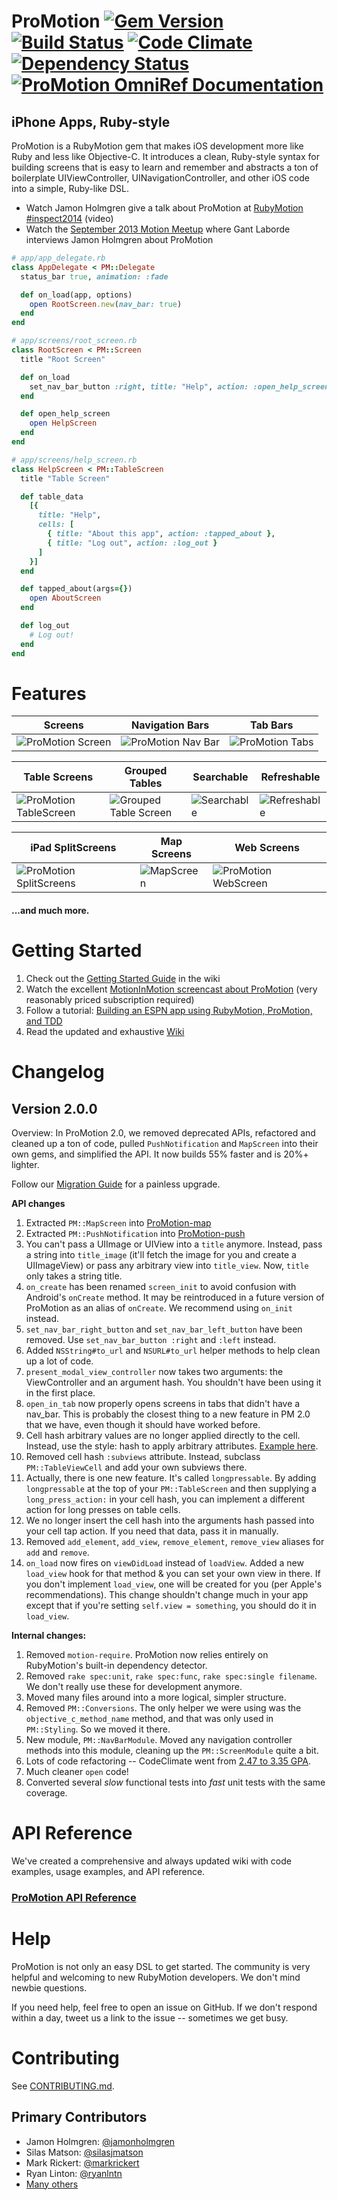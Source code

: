 # ProMotion [![Gem Version](https://badge.fury.io/rb/ProMotion.png)](http://badge.fury.io/rb/ProMotion) [![Build Status](https://travis-ci.org/clearsightstudio/ProMotion.png)](https://travis-ci.org/clearsightstudio/ProMotion) [![Code Climate](https://codeclimate.com/github/clearsightstudio/ProMotion.png)](https://codeclimate.com/github/clearsightstudio/ProMotion) [![Dependency Status](https://gemnasium.com/clearsightstudio/ProMotion.png)](https://gemnasium.com/clearsightstudio/ProMotion) [![ProMotion OmniRef Documentation](https://www.omniref.com/ruby/gems/ProMotion.png)](https://www.omniref.com/ruby/gems/ProMotion)

## iPhone Apps, Ruby-style

ProMotion is a RubyMotion gem that makes iOS development more like Ruby and less like Objective-C.
It introduces a clean, Ruby-style syntax for building screens that is easy to learn and remember and
abstracts a ton of boilerplate UIViewController, UINavigationController, and other iOS code into a
simple, Ruby-like DSL.

* Watch Jamon Holmgren give a talk about ProMotion at [RubyMotion #inspect2014](http://confreaks.com/videos/3813-inspect-going-pro-with-promotion-from-prototype-to-production) (video)
* Watch the [September 2013 Motion Meetup](http://www.youtube.com/watch?v=rf7h-3AiMRQ) where Gant Laborde
interviews Jamon Holmgren about ProMotion

```ruby
# app/app_delegate.rb
class AppDelegate < PM::Delegate
  status_bar true, animation: :fade

  def on_load(app, options)
    open RootScreen.new(nav_bar: true)
  end
end

# app/screens/root_screen.rb
class RootScreen < PM::Screen
  title "Root Screen"

  def on_load
    set_nav_bar_button :right, title: "Help", action: :open_help_screen
  end

  def open_help_screen
    open HelpScreen
  end
end

# app/screens/help_screen.rb
class HelpScreen < PM::TableScreen
  title "Table Screen"

  def table_data
    [{
      title: "Help",
      cells: [
        { title: "About this app", action: :tapped_about },
        { title: "Log out", action: :log_out }
      ]
    }]
  end

  def tapped_about(args={})
    open AboutScreen
  end

  def log_out
    # Log out!
  end
end
```

# Features

|Screens|Navigation Bars|Tab Bars|
|---|---|---|
|![ProMotion Screen](https://f.cloud.github.com/assets/1479215/1534021/060aaaac-4c8f-11e3-903c-743e54252222.png)|![ProMotion Nav Bar](https://f.cloud.github.com/assets/1479215/1534077/db39aab6-4c8f-11e3-83f7-e03d52ac615d.png)|![ProMotion Tabs](https://f.cloud.github.com/assets/1479215/1534115/9f4c4cd8-4c90-11e3-9285-96ac253facda.png)|

|Table Screens|Grouped Tables|Searchable|Refreshable|
|---|---|---|---|
|![ProMotion TableScreen](https://f.cloud.github.com/assets/1479215/1534137/ed71e864-4c90-11e3-98aa-ed96049f5407.png)|![Grouped Table Screen](https://f.cloud.github.com/assets/1479215/1589973/61a48610-5281-11e3-85ac-abee99bf73ad.png)|![Searchable](https://f.cloud.github.com/assets/1479215/1534299/20cc05c6-4c93-11e3-92ca-9ee39c044457.png)|![Refreshable](https://f.cloud.github.com/assets/1479215/1534317/5a14ef28-4c93-11e3-8e9e-f8c08d8464f8.png)|


|iPad SplitScreens|Map Screens|Web Screens|
|---|---|---|
|![ProMotion SplitScreens](https://f.cloud.github.com/assets/1479215/1534507/0edb8dd4-4c96-11e3-9896-d4583d0ed161.png)|![MapScreen](https://f.cloud.github.com/assets/1479215/1534628/f7dbf7e8-4c97-11e3-8817-4c2a58824771.png)|![ProMotion WebScreen](https://f.cloud.github.com/assets/1479215/1534631/ffe1b36a-4c97-11e3-8c8f-c7b14e26182d.png)|

#### ...and much more.

# Getting Started

1. Check out the [Getting Started Guide](https://github.com/clearsightstudio/ProMotion/wiki/Guide:-Getting-Started) in the wiki
2. Watch the excellent [MotionInMotion screencast about ProMotion](https://motioninmotion.tv/screencasts/8) (very reasonably priced subscription required)
3. Follow a tutorial: [Building an ESPN app using RubyMotion, ProMotion, and TDD](http://jamonholmgren.com/building-an-espn-app-using-rubymotion-promotion-and-tdd)
4. Read the updated and exhaustive [Wiki](https://github.com/clearsightstudio/ProMotion/wiki)

# Changelog

## Version 2.0.0

Overview: In ProMotion 2.0, we removed deprecated APIs, refactored and cleaned up a ton of code, pulled `PushNotification` and `MapScreen` into their own gems, and simplified the API. It now builds 55% faster and is 20%+ lighter.

Follow our [Migration Guide](https://github.com/clearsightstudio/ProMotion/wiki/Migration-Guide:-ProMotion-1.2-to-2.0) for a painless upgrade.

**API changes**

1. Extracted `PM::MapScreen` into [ProMotion-map](https://github.com/clearsightstudio/ProMotion-map)
2. Extracted `PM::PushNotification` into [ProMotion-push](https://github.com/clearsightstudio/ProMotion-push)
3. You can't pass a UIImage or UIView into a `title` anymore. Instead, pass a string into `title_image` (it'll fetch the image for you and create a UIImageView) or pass any arbitrary view into `title_view`. Now, `title` only takes a string title.
4. `on_create` has been renamed `screen_init` to avoid confusion with Android's `onCreate` method. It may be reintroduced in a future version of ProMotion as an alias of `onCreate`. We recommend using `on_init` instead.
5. `set_nav_bar_right_button` and `set_nav_bar_left_button` have been removed. Use `set_nav_bar_button :right` and `:left` instead.
6. Added `NSString#to_url` and `NSURL#to_url` helper methods to help clean up a lot of code.
7. `present_modal_view_controller` now takes two arguments: the ViewController and an argument hash. You shouldn't have been using it in the first place.
8. `open_in_tab` now properly opens screens in tabs that didn't have a nav_bar. This is probably the closest thing to a new feature in PM 2.0 that we have, even though it should have worked before.
9. Cell hash arbitrary values are no longer applied directly to the cell. Instead, use the style: hash to apply arbitrary attributes. [Example here](https://github.com/clearsightstudio/ProMotion/pull/457/files#discussion_r13211807).
10. Removed cell hash `:subviews` attribute. Instead, subclass `PM::TableViewCell` and add your own subviews there.
11. Actually, there is one new feature. It's called `longpressable`. By adding `longpressable` at the top of your `PM::TableScreen` and then supplying a `long_press_action:` in your cell hash, you can implement a different action for long presses on table cells.
12. We no longer insert the cell hash into the arguments hash passed into your cell tap action. If you need that data, pass it in manually.
13. Removed `add_element`, `add_view`, `remove_element`, `remove_view` aliases for `add` and `remove`.
14. `on_load` now fires on `viewDidLoad` instead of `loadView`. Added a new `load_view` hook for that method & you can set your own view in there. If you don't implement `load_view`, one will be created for you (per Apple's recommendations). This change shouldn't change much in your app except that if you're setting `self.view = something`, you should do it in `load_view`.

**Internal changes:**

1. Removed `motion-require`. ProMotion now relies entirely on RubyMotion's built-in dependency detector.
2. Removed `rake spec:unit`, `rake spec:func`, `rake spec:single filename`. We don't really use these for development anymore.
3. Moved many files around into a more logical, simpler structure.
4. Removed `PM::Conversions`. The only helper we were using was the `objective_c_method_name` method, and that was only used in `PM::Styling`. So we moved it there.
5. New module, `PM::NavBarModule`. Moved any navigation controller methods into this module, cleaning up the `PM::ScreenModule` quite a bit.
6. Lots of code refactoring -- CodeClimate went from [2.47 to 3.35 GPA](http://clrsight.co/jh/8fi5l31nzs.png).
7. Much cleaner `open` code!
8. Converted several *slow* functional tests into *fast* unit tests with the same coverage.

# API Reference

We've created a comprehensive and always updated wiki with code examples, usage examples, and API reference.

### [ProMotion API Reference](https://github.com/clearsightstudio/ProMotion/wiki)

# Help

ProMotion is not only an easy DSL to get started. The community is very helpful and
welcoming to new RubyMotion developers. We don't mind newbie questions.

If you need help, feel free to open an issue on GitHub. If we don't respond within a day, tweet us a link to the issue -- sometimes we get busy.

# Contributing

See [CONTRIBUTING.md](https://github.com/clearsightstudio/ProMotion/blob/master/CONTRIBUTING.md).

## Primary Contributors

* Jamon Holmgren: [@jamonholmgren](https://twitter.com/jamonholmgren)
* Silas Matson: [@silasjmatson](https://twitter.com/silasjmatson)
* Mark Rickert: [@markrickert](https://twitter.com/markrickert)
* Ryan Linton: [@ryanlntn](https://twitter.com/ryanlntn)
* [Many others](https://github.com/clearsightstudio/ProMotion/graphs/contributors)
